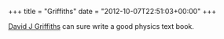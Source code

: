 +++
title = "Griffiths"
date = "2012-10-07T22:51:03+00:00"
+++

<a href="http://en.wikipedia.org/wiki/David_J_Griffiths">David J Griffiths</a> can sure write a good physics text book.
			